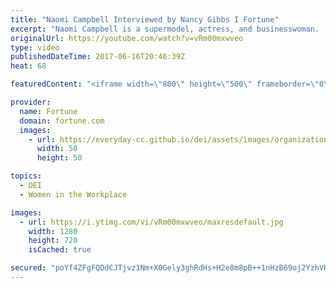 ```yaml
---
title: "Naomi Campbell Interviewed by Nancy Gibbs I Fortune"
excerpt: "Naomi Campbell is a supermodel, actress, and businesswoman.  Subscribe to Fortune -  http://www.youtube.com/subscription_center?add_user=FortuneMagazineVideo  FORTUNE is a global leader in business journalism with a worldwide circulation of more than 1 million and a readership of nearly 5 million, with"
originalUrl: https://youtube.com/watch?v=vRm00mxwveo
type: video
publishedDateTime: 2017-06-16T20:46:39Z
heat: 68

featuredContent: "<iframe width=\"800\" height=\"500\" frameborder=\"0\" src=\"https://www.youtube.com/embed/vRm00mxwveo\" allow=\"accelerometer; autoplay; encrypted-media; gyroscope; picture-in-picture\" allowfullscreen></iframe>"

provider:
  name: Fortune
  domain: fortune.com
  images:
    - url: https://everyday-cc.github.io/dei/assets/images/organizations/fortune.com-50x50.jpg
      width: 50
      height: 50

topics:
  - DEI
  - Women in the Workplace

images:
  - url: https://i.ytimg.com/vi/vRm00mxwveo/maxresdefault.jpg
    width: 1280
    height: 720
    isCached: true

secured: "poYf4ZFgFQDdCJTjvz1Nm+X0Gely3ghRdHs+H2e8m8pB++1nHzB69oj2YzhVHqlFIcYCt57RbwDwrI8l/zoknFQwFHipLwg1vNFl1grPStN8jYCgzg3bVjY0t12DAT4K3S0CXx18GR4Cdc1/T5u2DAjrxXgddG+ugkV59/9MP5fP75AFXeJLlLfg9ufMg1JHZqMosLJrDHR1w6ZmMnZq9R2ZKSjIWYuSDTdSG3dlkRnYLdE9B1zWmQ0JdmbESFrK1mQw6qFY5zTrynpnpCtEytnpQO4bPIiumA/aANnxh6U5iI6FxWzXXQocvuFgwuJhVtnBoSwYcykbpxpsyz2y+mMKjc+tzpOrxf5L8cp5d8iYFECgEc1yisV8CqmkgFI98FHt1g08TU0a8j9zMr1hbA==;nOreaA9DIIOf+7THCI5r3A=="
---
```


